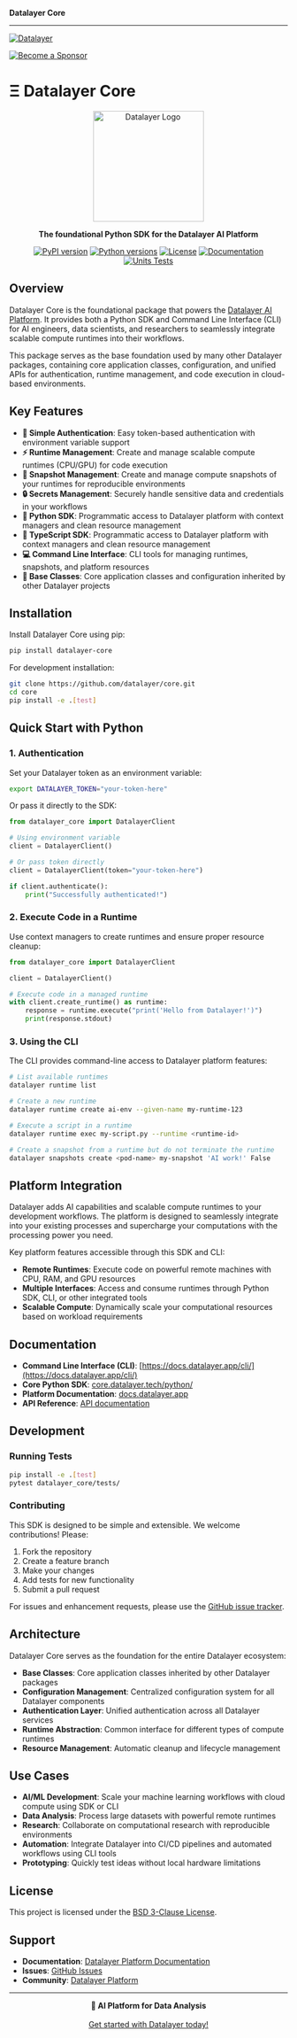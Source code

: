 **Datalayer Core**

---

[![Datalayer](https://assets.datalayer.tech/datalayer-25.svg)](https://datalayer.io)

[![Become a Sponsor](https://img.shields.io/static/v1?label=Become%20a%20Sponsor&message=%E2%9D%A4&logo=GitHub&style=flat&color=1ABC9C)](https://github.com/sponsors/datalayer)

# Ξ Datalayer Core

<p align="center">
  <img src="https://assets.datalayer.tech/datalayer-25.svg" alt="Datalayer Logo" width="200"></img>
</p>

<p align="center">
  <strong>The foundational Python SDK for the Datalayer AI Platform</strong>
</p>

<p align="center">
  <a href="https://pypi.org/project/datalayer-core/"><img src="https://img.shields.io/pypi/v/datalayer-core.svg" alt="PyPI version"></img></a>
  <a href="https://pypi.org/project/datalayer-core/"><img src="https://img.shields.io/pypi/pyversions/datalayer-core.svg" alt="Python versions"></img></a>
  <a href="https://github.com/datalayer/core/blob/main/LICENSE"><img src="https://img.shields.io/badge/License-BSD%203--Clause-blue.svg" alt="License"></img></a>
  <a href="https://docs.datalayer.app/"><img src="https://img.shields.io/badge/docs-datalayer.app-blue" alt="Documentation"></img></a>
  <a href="https://github.com/datalayer/core/actions/workflows/tests.yml"><img src="https://github.com/datalayer/core/actions/workflows/tests.yml/badge.svg" alt="Units Tests"></img></a>
</p>

## Overview

Datalayer Core is the foundational package that powers the [Datalayer AI Platform](https://datalayer.app/). It provides both a Python SDK and Command Line Interface (CLI) for AI engineers, data scientists, and researchers to seamlessly integrate scalable compute runtimes into their workflows.

This package serves as the base foundation used by many other Datalayer packages, containing core application classes, configuration, and unified APIs for authentication, runtime management, and code execution in cloud-based environments.

## Key Features

- **🔐 Simple Authentication**: Easy token-based authentication with environment variable support
- **⚡ Runtime Management**: Create and manage scalable compute runtimes (CPU/GPU) for code execution
- **📸 Snapshot Management**: Create and manage compute snapshots of your runtimes for reproducible environments
- **🔒 Secrets Management**: Securely handle sensitive data and credentials in your workflows
- **🐍 Python SDK**: Programmatic access to Datalayer platform with context managers and clean resource management
- **🐍 TypeScript SDK**: Programmatic access to Datalayer platform with context managers and clean resource management
- **💻 Command Line Interface**: CLI tools for managing runtimes, snapshots, and platform resources
- **🔧 Base Classes**: Core application classes and configuration inherited by other Datalayer projects

## Installation

Install Datalayer Core using pip:

```bash
pip install datalayer-core
```

For development installation:

```bash
git clone https://github.com/datalayer/core.git
cd core
pip install -e .[test]
```

## Quick Start with Python

### 1. Authentication

Set your Datalayer token as an environment variable:

```bash
export DATALAYER_TOKEN="your-token-here"
```

Or pass it directly to the SDK:

```python
from datalayer_core import DatalayerClient

# Using environment variable
client = DatalayerClient()

# Or pass token directly
client = DatalayerClient(token="your-token-here")

if client.authenticate():
    print("Successfully authenticated!")
```

### 2. Execute Code in a Runtime

Use context managers to create runtimes and ensure proper resource cleanup:

```python
from datalayer_core import DatalayerClient

client = DatalayerClient()

# Execute code in a managed runtime
with client.create_runtime() as runtime:
    response = runtime.execute("print('Hello from Datalayer!')")
    print(response.stdout)
```

### 3. Using the CLI

The CLI provides command-line access to Datalayer platform features:

```bash
# List available runtimes
datalayer runtime list

# Create a new runtime
datalayer runtime create ai-env --given-name my-runtime-123

# Execute a script in a runtime
datalayer runtime exec my-script.py --runtime <runtime-id>

# Create a snapshot from a runtime but do not terminate the runtime
datalayer snapshots create <pod-name> my-snapshot 'AI work!' False
```

## Platform Integration

Datalayer adds AI capabilities and scalable compute runtimes to your development workflows. The platform is designed to seamlessly integrate into your existing processes and supercharge your computations with the processing power you need.

Key platform features accessible through this SDK and CLI:

- **Remote Runtimes**: Execute code on powerful remote machines with CPU, RAM, and GPU resources
- **Multiple Interfaces**: Access and consume runtimes through Python SDK, CLI, or other integrated tools
- **Scalable Compute**: Dynamically scale your computational resources based on workload requirements

## Documentation

- **Command Line Interface (CLI)**: [https://docs.datalayer.app/cli/](https://docs.datalayer.app/cli/)
- **Core Python SDK**: [core.datalayer.tech/python/](https://core.datalayer.tech/python/)
- **Platform Documentation**: [docs.datalayer.app](https://docs.datalayer.app/)
- **API Reference**: [API documentation](https://docs.datalayer.app/api/)

## Development

### Running Tests

```bash
pip install -e .[test]
pytest datalayer_core/tests/
```

### Contributing

This SDK is designed to be simple and extensible. We welcome contributions! Please:

1. Fork the repository
2. Create a feature branch
3. Make your changes
4. Add tests for new functionality
5. Submit a pull request

For issues and enhancement requests, please use the [GitHub issue tracker](https://github.com/datalayer/core/issues).

## Architecture

Datalayer Core serves as the foundation for the entire Datalayer ecosystem:

- **Base Classes**: Core application classes inherited by other Datalayer packages
- **Configuration Management**: Centralized configuration system for all Datalayer components
- **Authentication Layer**: Unified authentication across all Datalayer services
- **Runtime Abstraction**: Common interface for different types of compute runtimes
- **Resource Management**: Automatic cleanup and lifecycle management

## Use Cases

- **AI/ML Development**: Scale your machine learning workflows with cloud compute using SDK or CLI
- **Data Analysis**: Process large datasets with powerful remote runtimes
- **Research**: Collaborate on computational research with reproducible environments
- **Automation**: Integrate Datalayer into CI/CD pipelines and automated workflows using CLI tools
- **Prototyping**: Quickly test ideas without local hardware limitations

## License

This project is licensed under the [BSD 3-Clause License](https://github.com/datalayer/core/blob/main/LICENSE).

## Support

- **Documentation**: [Datalayer Platform Documentation](https://docs.datalayer.app/)
- **Issues**: [GitHub Issues](https://github.com/datalayer/core/issues)
- **Community**: [Datalayer Platform](https://datalayer.app/)

---

<p align="center">
  <strong>🚀 AI Platform for Data Analysis</strong><br></br>
  <a href="https://datalayer.app/">Get started with Datalayer today!</a>
</p>
